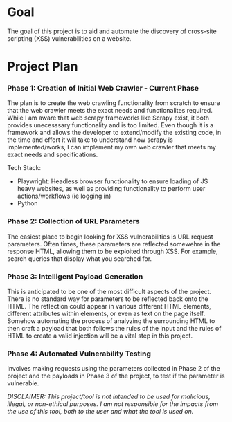 # Goal
The goal of this project is to aid and automate the discovery of cross-site scripting (XSS) vulnerabilities on a website.

# Project Plan
### Phase 1: Creation of Initial Web Crawler - Current Phase
The plan is to create the web crawling functionality from scratch to ensure that the web crawler meets the exact needs and functionalites required. While I am aware that web scrapy frameworks like Scrapy exist, it both provides unecesssary functionality and is too limited. Even though it is a framework and allows the developer to extend/modify the existing code, in the time and effort it will take to understand how scrapy is implemented/works, I can implement my own web crawler that meets my exact needs and specifications.  
  
Tech Stack:
- Playwright: Headless browser functionality to ensure loading of JS heavy websites, as well as providing functionality to perform user actions/workflows (ie logging in)
- Python

### Phase 2: Collection of URL Parameters
The easiest place to begin looking for XSS vulnerabilities is URL request parameters. Often times, these parameters are reflected somewehre in the response HTML, allowing them to be exploited through XSS. For example, search queries that display what you searched for.  
  
### Phase 3: Intelligent Payload Generation
This is anticipated to be one of the most difficult aspects of the project. There is no standard way for parameters to be reflected back onto the HTML. The reflection could appear in various different HTML elements, different attributes within elements, or even as text on the page itself. Somehow automating the process of analyzing the surrounding HTML to then craft a payload that both follows the rules of the input and the rules of HTML to create a valid injection will be a vital step in this project.  
  
### Phase 4: Automated Vulnerability Testing
Involves making requests using the parameters collected in Phase 2 of the project and the payloads in Phase 3 of the project, to test if the parameter is vulnerable.

*DISCLAIMER: This project/tool is not intended to be used for malicious, illegal, or non-ethical purposes. I am not responsible for the impacts from the use of this tool, both to the user and what the tool is used on.*
